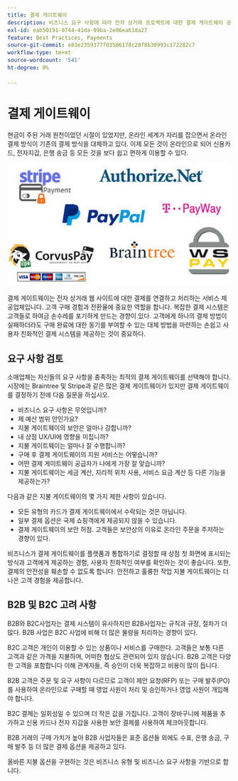 ```yaml
---
title: 결제 게이트웨이
description: 비즈니스 요구 사항에 따라 전자 상거래 프로젝트에 대한 결제 게이트웨이 공급자를 선택하십시오.
exl-id: eab50191-0744-41da-99ba-2e06ea61da27
feature: Best Practices, Payments
source-git-commit: e83e2359377f03506178c28f8b30993c172282c7
workflow-type: tm+mt
source-wordcount: '541'
ht-degree: 0%

---
```


# 결제 게이트웨이

현금이 주된 거래 원천이었던 시절이 있었지만, 온라인 세계가 자리를 잡으면서 온라인 결제 방식이 기존의 결제 방식을 대체하고 있다. 이제 모든 것이 온라인으로 되어 신용카드, 전자지갑, 은행 송금 등 모든 것을 보다 쉽고 편하게 이용할 수 있다.

![결제 게이트웨이 공급자 로고](../../assets/playbooks/payment-gateways.png)

결제 게이트웨이는 전자 상거래 웹 사이트에 대한 결제를 연결하고 처리하는 서비스 제공업체입니다. 고객 구매 경험과 전환율에 중요한 역할을 합니다. 복잡한 결제 시스템은 고객들로 하여금 손수레를 포기하게 만드는 경향이 있다. 고객에게 하나의 결제 방법이 실패하더라도 구매 완료에 대한 동기를 부여할 수 있는 대체 방법을 마련하는 손쉽고 사용자 친화적인 결제 시스템을 제공하는 것이 중요하다.

## 요구 사항 검토

소매업체는 자신들의 요구 사항을 충족하는 최적의 결제 게이트웨이를 선택해야 합니다. 시장에는 Braintree 및 Stripe과 같은 많은 결제 게이트웨이가 있지만 결제 게이트웨이를 결정하기 전에 다음 질문을 하십시오.

- 비즈니스 요구 사항은 무엇입니까?
- 제 예산 범위 안인가요?
- 지불 게이트웨이의 보안은 얼마나 강합니까?
- 내 상점 UX/UI에 영향을 미칩니까?
- 지불 게이트웨이는 얼마나 잘 수행합니까?
- 구매 후 결제 게이트웨이의 지원 서비스는 어떻습니까?
- 어떤 결제 게이트웨이 공급자가 나에게 가장 잘 맞습니까?
- 지불 게이트웨이는 세금 계산, 지리적 위치 사용, 서비스 요금 계산 등 다른 기능을 제공하는가?

다음과 같은 지불 게이트웨이의 몇 가지 제한 사항이 있습니다.

- 모든 유형의 카드가 결제 게이트웨이에서 수락되는 것은 아닙니다.
- 일부 결제 옵션은 국제 쇼핑객에게 제공되지 않을 수 있습니다.
- 결제 게이트웨이의 보안 허점. 고객들은 보안상의 이유로 온라인 주문을 주저하는 경향이 있다.

비즈니스가 결제 게이트웨이를 플랫폼과 통합하기로 결정할 때 상점 첫 화면에 표시되는 방식과 고객에게 제공하는 경험, 사용자 친화적인 여부를 확인하는 것이 좋습니다. 또한, 결제의 안전성을 훼손할 수 없도록 합니다. 안전하고 훌륭한 작업 지불 게이트웨이는 더 나은 고객 경험을 제공합니다.

## B2B 및 B2C 고려 사항

B2B와 B2C사업자는 결제 시스템이 유사하지만 B2B사업자는 규칙과 규정, 절차가 더 많다. B2B 사업은 B2C 사업에 비해 더 많은 물량을 처리하는 경향이 있다.

B2C 고객은 개인이 이용할 수 있는 상품이나 서비스를 구매한다. 고객들은 보통 다른 고객과 같은 가격을 지불하며, 어떠한 협상도 관련되어 있지 않습니다. B2B 고객은 다양한 고객을 포함합니다
이해 관계자들, 즉 승인이 더욱 복잡하고 비용이 많이 듭니다.

B2B 고객은 주문 및 요구 사항이 다르므로 고객이 제안 요청(RFP) 또는 구매 발주(PO)를 사용하여 온라인으로 구매할 때 영업 사원이 처리 및 승인하거나 영업 사원이 개입해야 합니다.

B2C 결제는 일회성일 수 있으며 더 작은 값을 가집니다. 고객이 장바구니에 제품을 추가하고 신용 카드나 전자 지갑을 사용한 보안 결제를 사용하여 체크아웃합니다.

B2B 거래의 구매 가치가 높아 B2B 사업자들은 표준 옵션들 외에도 수표, 은행 송금, 구매 발주 등 더 많은 결제 옵션을 제공하고 있다.

올바른 지불 옵션을 구현하는 것은 비즈니스 유형 및 비즈니스 요구 사항을 기반으로 합니다.
